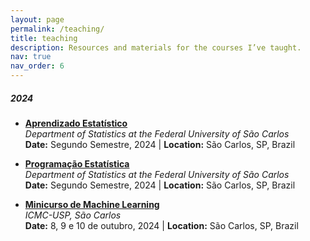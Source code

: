```yaml
---
layout: page
permalink: /teaching/
title: teaching
description: Resources and materials for the courses I’ve taught.
nav: true
nav_order: 6
---
```


##### 2024

- **[Aprendizado Estatístico](/teaching/2024-2-aprendizado_estatistico)**  
  _Department of Statistics at the Federal University of São Carlos_  
  **Date:** Segundo Semestre, 2024 | **Location:** São Carlos, SP, Brazil  

- **[Programação Estatística](/teaching/2024-2-programacao_estatistica)**  
  _Department of Statistics at the Federal University of São Carlos_  
  **Date:** Segundo Semestre, 2024 | **Location:** São Carlos, SP, Brazil  

- **[Minicurso de Machine Learning](/teaching/2024-2-mini_ml)**  
  _ICMC-USP, São Carlos_  
  **Date:** 8, 9 e 10 de outubro, 2024 | **Location:** São Carlos, SP, Brazil  
